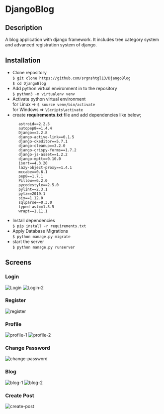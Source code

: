 # DjangoBlog
## Description
A blog application with django framework. It includes tree category system and advanced registration system of django.
## Installation
* Clone repository<br>
`$ git clone https://github.com/srgnshtgl13/DjangoBlog`<br>
`$ cd DjangoBlog`<br>
* Add python virtual environment in to the repository<br>
`$ python3 -m virtualenv venv`<br>
* Activate python virtual environment<br>
for Linux => `$ source venv/bin/activate`<br>
for Windows => `\Scripts\activate`<br>
* create **requirements.txt** file and add dependencies like below;<br>
```
      astroid==2.2.5
      autopep8==1.4.4
      Django==2.2.8
      django-active-link==0.1.5
      django-ckeditor==5.7.1
      django-cleanup==3.2.0
      django-crispy-forms==1.7.2
      django-js-asset==1.2.2
      django-mptt==0.10.0
      isort==4.3.20
      lazy-object-proxy==1.4.1
      mccabe==0.6.1
      pep8==1.7.1
      Pillow==6.2.0
      pycodestyle==2.5.0
      pylint==2.3.1
      pytz==2019.1
      six==1.12.0
      sqlparse==0.3.0
      typed-ast==1.3.5
      wrapt==1.11.1
```
* Install dependencies<br>
`$ pip install -r requirements.txt`<br>
* Apply Database Migrations<br>
`$ python manage.py migrate`<br>
* start the server<br> 
`$ python manage.py runserver`
## Screens
### Login
![Login](https://user-images.githubusercontent.com/48659439/61064333-3e198980-a40a-11e9-90d6-324ae591c580.jpg)
![Login-2](https://user-images.githubusercontent.com/48659439/61064454-791bbd00-a40a-11e9-8339-fc19b861d53d.jpg)
### Register
![register](https://user-images.githubusercontent.com/48659439/61064493-905aaa80-a40a-11e9-9b59-2a3cc30b5dd8.jpg)
### Profile
![profile-1](https://user-images.githubusercontent.com/48659439/61064554-ab2d1f00-a40a-11e9-95e2-fbb5213f238b.jpg)
![profile-2](https://user-images.githubusercontent.com/48659439/61064555-ab2d1f00-a40a-11e9-9915-1ec131d87a0e.jpg)
### Change Password
![change-password](https://user-images.githubusercontent.com/48659439/61064680-ec253380-a40a-11e9-890f-dc605141f4d8.jpg)
### Blog
![blog-1](https://user-images.githubusercontent.com/48659439/61064601-c5ff9380-a40a-11e9-9d5b-9baf01918f16.jpg)
![blog-2](https://user-images.githubusercontent.com/48659439/61064602-c6982a00-a40a-11e9-9b78-f9170d9584f7.jpg)
### Create Post
![create-post](https://user-images.githubusercontent.com/48659439/61064682-ecbdca00-a40a-11e9-8e87-2dfb34933fc7.jpg)
